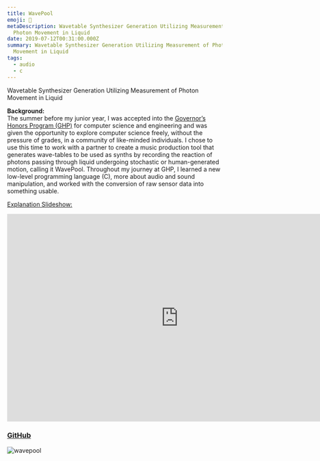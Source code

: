 ```yaml
---
title: WavePool
emoji: 🌊
metaDescription: Wavetable Synthesizer Generation Utilizing Measurement of
  Photon Movement in Liquid
date: 2019-07-12T00:31:00.000Z
summary: Wavetable Synthesizer Generation Utilizing Measurement of Photon
  Movement in Liquid
tags:
  - audio
  - c
---
```

Wavetable Synthesizer Generation Utilizing Measurement of Photon Movement in Liquid

**Background:**\
The summer before my junior year, I was accepted into the [Governor’s Honors Program (GHP)](https://gosa.georgia.gov/governors-honors-program) for computer science and engineering and was given the opportunity to explore computer science freely, without the pressure of grades, in a community of like-minded individuals. I chose to use this time to work with a partner to create a music production tool that generates wave-tables to be used as synths by recording the reaction of photons passing through liquid undergoing stochastic or human-generated motion, calling it WavePool. Throughout my journey at GHP, I learned a new low-level programming language (C), more about audio and sound manipulation, and worked with the conversion of raw sensor data into something usable.

[Explanation Slideshow:](https://docs.google.com/presentation/d/e/2PACX-1vQoAlTnIkXb63iPh-bSzPmrRLaI2SsUeKAsn2q_k-gjDAT4ae2lg6WCRTjRzECEGOoGLywryYLzqWLj/embed?start=false&loop=true&delayms=3000)

<iframe class="embed-responsive-item" src="https://docs.google.com/presentation/d/e/2PACX-1vQoAlTnIkXb63iPh-bSzPmrRLaI2SsUeKAsn2q_k-gjDAT4ae2lg6WCRTjRzECEGOoGLywryYLzqWLj/embed?start=false&loop=true&delayms=3000" frameborder="0" width="800" height="485" allowfullscreen mozallowfullscreen="true" webkitallowfullscreen="true"></iframe>

### [GitHub](https://github.com/shiv213/WavePool "GitHub")

![wavepool](https://camo.githubusercontent.com/e8571e5efd3127f035a25b23e040cb5a8214c537cd8dcac3e3d432de5424e4e3/68747470733a2f2f692e696d6775722e636f6d2f384e53784f51732e706e67 "wavepool")